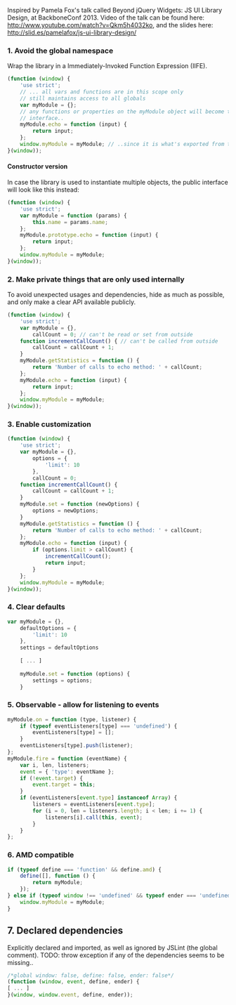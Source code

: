 Inspired by Pamela Fox's talk called Beyond jQuery Widgets: JS UI Library Design, at BackboneConf 2013. Video of the talk can be found here: http://www.youtube.com/watch?v=Qkm5h4032ko, and the slides here: http://slid.es/pamelafox/js-ui-library-design/

### 1. Avoid the global namespace
Wrap the library in a Immediately-Invoked Function Expression (IIFE).
```javascript
(function (window) {
    'use strict';
    // ... all vars and functions are in this scope only
    // still maintains access to all globals
    var myModule = {};
    // any functions or properties on the myModule object will become the public
    // interface..
    myModule.echo = function (input) {
        return input;
    };
    window.myModule = myModule; // ..since it is what's exported from this IIFE
}(window));
```
#### Constructor version
In case the library is used to instantiate multiple objects, the public
interface will look like this instead:
```javascript
(function (window) {
    'use strict';
    var myModule = function (params) {
        this.name = params.name;    
    };
    myModule.prototype.echo = function (input) {
        return input;
    };
    window.myModule = myModule;
}(window));
```
### 2. Make private things that are only used internally
To avoid unexpected usages and dependencies, hide as much as possible, and only make a clear API available publicly.
```javascript
(function (window) {
    'use strict';
    var myModule = {},
        callCount = 0; // can't be read or set from outside
    function incrementCallCount() { // can't be called from outside
        callCount = callCount + 1;
    }
    myModule.getStatistics = function () {
        return 'Number of calls to echo method: ' + callCount;
    };
    myModule.echo = function (input) {
        return input;
    };
    window.myModule = myModule;
}(window));
```
### 3. Enable customization
```javascript
(function (window) {
    'use strict';
    var myModule = {},
        options = {
            'limit': 10
        },
        callCount = 0;
    function incrementCallCount() {
        callCount = callCount + 1;
    }
    myModule.set = function (newOptions) {
        options = newOptions;
    }
    myModule.getStatistics = function () {
        return 'Number of calls to echo method: ' + callCount;
    };
    myModule.echo = function (input) {
        if (options.limit > callCount) {
            incrementCallCount();
            return input;
        }
    };
    window.myModule = myModule;
}(window));
```
### 4. Clear defaults
```javascript
var myModule = {},
    defaultOptions = {
        'limit': 10
    },
    settings = defaultOptions
    
    [ ... ]
    
    myModule.set = function (options) {
        settings = options;
    }
```
### 5. Observable - allow for listening to events
```javascript
myModule.on = function (type, listener) {
    if (typeof eventListeners[type] === 'undefined') {
        eventListeners[type] = [];
    }
    eventListeners[type].push(listener);
};
myModule.fire = function (eventName) {
    var i, len, listeners;
    event = { 'type': eventName };
    if (!event.target) {
        event.target = this;
    }
    if (eventListeners[event.type] instanceof Array) {
        listeners = eventListeners[event.type];
        for (i = 0, len = listeners.length; i < len; i += 1) {
            listeners[i].call(this, event);
        }
    }
};
```
### 6. AMD compatible
```javascript
if (typeof define === 'function' && define.amd) {
    define([], function () {
        return myModule;
    });
} else if (typeof window !== 'undefined' && typeof ender === 'undefined') {
    window.myModule = myModule;
}
```
## 7. Declared dependencies
Explicitly declared and imported, as well as ignored by JSLint (the global comment). TODO: throw exception if any of the dependencies seems to be missing..
```javascript
/*global window: false, define: false, ender: false*/                         
(function (window, event, define, ender) {
[ ... ]
}(window, window.event, define, ender));
```
